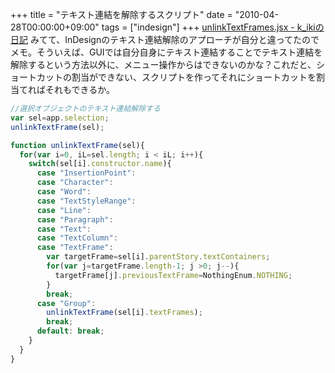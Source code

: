 +++
title = "テキスト連結を解除するスクリプト"
date = "2010-04-28T00:00:00+09:00"
tags = ["indesign"]
+++
 [unlinkTextFrames.jsx - k_ikiの日記](http://d.hatena.ne.jp/k_iki/20100426/1272277881) みてて、InDesignのテキスト連結解除のアプローチが自分と違ってたのでメモ。そういえば、GUIでは自分自身にテキスト連結することでテキスト連結を解除するという方法以外に、メニュー操作からはできないのかな？これだと、ショートカットの割当ができない、スクリプトを作ってそれにショートカットを割当てればそれもできるか。

```js
//選択オブジェクトのテキスト連結解除する
var sel=app.selection;
unlinkTextFrame(sel);

function unlinkTextFrame(sel){
  for(var i=0, iL=sel.length; i < iL; i++){
    switch(sel[i].constructor.name){
      case "InsertionPoint":
      case "Character":
      case "Word":
      case "TextStyleRange":
      case "Line":
      case "Paragraph":
      case "Text":
      case "TextColumn":
      case "TextFrame":
        var targetFrame=sel[i].parentStory.textContainers;
        for(var j=targetFrame.length-1; j >0; j--){
          targetFrame[j].previousTextFrame=NothingEnum.NOTHING;
        }
        break;
      case "Group":
        unlinkTextFrame(sel[i].textFrames);
        break;
      default: break;
    }
  }
}
```